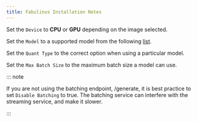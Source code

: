 ```yaml
---
title: Fabulinus Installation Notes
---
```


Set the `Device` to **CPU** or **GPU** depending on the image selected.

Set the `Model` to a supported model from the following [list](https://docs.titanml.co/docs/titan-takeoff/experimentation/supported-models).

Set the `Quant Type` to the correct option when using a particular model.

Set the `Max Batch Size` to the maximum batch size a model can use.

::: note

If you are not using the batching endpoint, /generate, it is best practice to set `Disable Batching` to true. The batching service can interfere with the streaming service, and make it slower.

:::

